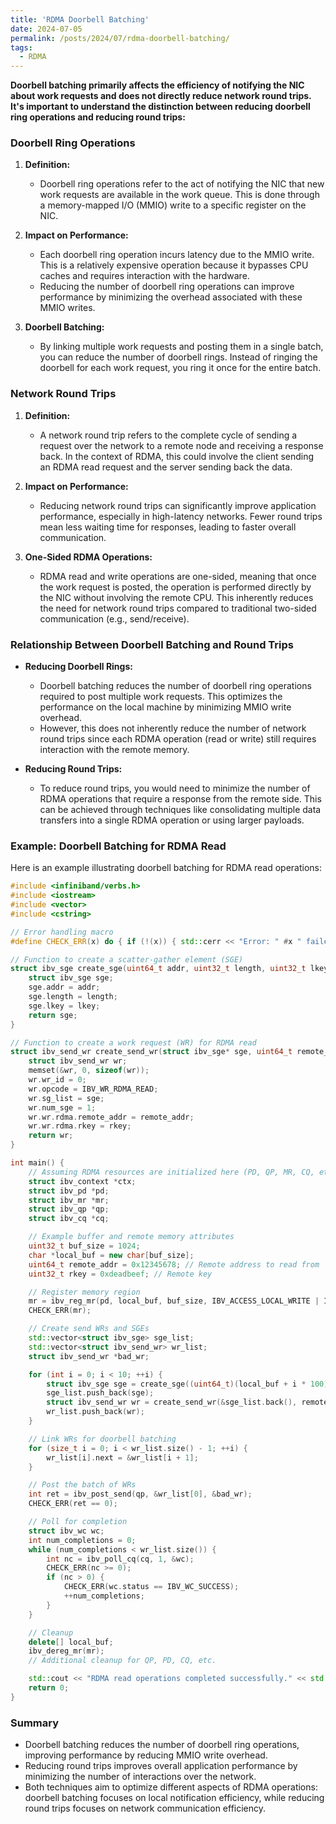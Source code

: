 ```yaml
---
title: 'RDMA Doorbell Batching'
date: 2024-07-05
permalink: /posts/2024/07/rdma-doorbell-batching/
tags:
  - RDMA
---
```


**Doorbell batching primarily affects the efficiency of notifying the NIC about work requests and does not directly reduce network round trips. It's important to understand the distinction between reducing doorbell ring operations and reducing round trips:**

### Doorbell Ring Operations

1. **Definition:**
   - Doorbell ring operations refer to the act of notifying the NIC that new work requests are available in the work queue. This is done through a memory-mapped I/O (MMIO) write to a specific register on the NIC.
   
2. **Impact on Performance:**
   - Each doorbell ring operation incurs latency due to the MMIO write. This is a relatively expensive operation because it bypasses CPU caches and requires interaction with the hardware.
   - Reducing the number of doorbell ring operations can improve performance by minimizing the overhead associated with these MMIO writes.
   
3. **Doorbell Batching:**
   - By linking multiple work requests and posting them in a single batch, you can reduce the number of doorbell rings. Instead of ringing the doorbell for each work request, you ring it once for the entire batch.

### Network Round Trips

1. **Definition:**
   - A network round trip refers to the complete cycle of sending a request over the network to a remote node and receiving a response back. In the context of RDMA, this could involve the client sending an RDMA read request and the server sending back the data.
   
2. **Impact on Performance:**
   - Reducing network round trips can significantly improve application performance, especially in high-latency networks. Fewer round trips mean less waiting time for responses, leading to faster overall communication.
   
3. **One-Sided RDMA Operations:**
   - RDMA read and write operations are one-sided, meaning that once the work request is posted, the operation is performed directly by the NIC without involving the remote CPU. This inherently reduces the need for network round trips compared to traditional two-sided communication (e.g., send/receive).

### Relationship Between Doorbell Batching and Round Trips

- **Reducing Doorbell Rings:**
   - Doorbell batching reduces the number of doorbell ring operations required to post multiple work requests. This optimizes the performance on the local machine by minimizing MMIO write overhead.
   - However, this does not inherently reduce the number of network round trips since each RDMA operation (read or write) still requires interaction with the remote memory.
   
- **Reducing Round Trips:**
   - To reduce round trips, you would need to minimize the number of RDMA operations that require a response from the remote side. This can be achieved through techniques like consolidating multiple data transfers into a single RDMA operation or using larger payloads.

### Example: Doorbell Batching for RDMA Read

Here is an example illustrating doorbell batching for RDMA read operations:

```cpp
#include <infiniband/verbs.h>
#include <iostream>
#include <vector>
#include <cstring>

// Error handling macro
#define CHECK_ERR(x) do { if (!(x)) { std::cerr << "Error: " #x " failed\n"; exit(EXIT_FAILURE); } } while (0)

// Function to create a scatter-gather element (SGE)
struct ibv_sge create_sge(uint64_t addr, uint32_t length, uint32_t lkey) {
    struct ibv_sge sge;
    sge.addr = addr;
    sge.length = length;
    sge.lkey = lkey;
    return sge;
}

// Function to create a work request (WR) for RDMA read
struct ibv_send_wr create_send_wr(struct ibv_sge* sge, uint64_t remote_addr, uint32_t rkey) {
    struct ibv_send_wr wr;
    memset(&wr, 0, sizeof(wr));
    wr.wr_id = 0;
    wr.opcode = IBV_WR_RDMA_READ;
    wr.sg_list = sge;
    wr.num_sge = 1;
    wr.wr.rdma.remote_addr = remote_addr;
    wr.wr.rdma.rkey = rkey;
    return wr;
}

int main() {
    // Assuming RDMA resources are initialized here (PD, QP, MR, CQ, etc.)
    struct ibv_context *ctx;
    struct ibv_pd *pd;
    struct ibv_mr *mr;
    struct ibv_qp *qp;
    struct ibv_cq *cq;

    // Example buffer and remote memory attributes
    uint32_t buf_size = 1024;
    char *local_buf = new char[buf_size];
    uint64_t remote_addr = 0x12345678; // Remote address to read from
    uint32_t rkey = 0xdeadbeef; // Remote key

    // Register memory region
    mr = ibv_reg_mr(pd, local_buf, buf_size, IBV_ACCESS_LOCAL_WRITE | IBV_ACCESS_REMOTE_READ);
    CHECK_ERR(mr);

    // Create send WRs and SGEs
    std::vector<struct ibv_sge> sge_list;
    std::vector<struct ibv_send_wr> wr_list;
    struct ibv_send_wr *bad_wr;

    for (int i = 0; i < 10; ++i) {
        struct ibv_sge sge = create_sge((uint64_t)(local_buf + i * 100), 100, mr->lkey);
        sge_list.push_back(sge);
        struct ibv_send_wr wr = create_send_wr(&sge_list.back(), remote_addr + i * 100, rkey);
        wr_list.push_back(wr);
    }

    // Link WRs for doorbell batching
    for (size_t i = 0; i < wr_list.size() - 1; ++i) {
        wr_list[i].next = &wr_list[i + 1];
    }

    // Post the batch of WRs
    int ret = ibv_post_send(qp, &wr_list[0], &bad_wr);
    CHECK_ERR(ret == 0);

    // Poll for completion
    struct ibv_wc wc;
    int num_completions = 0;
    while (num_completions < wr_list.size()) {
        int nc = ibv_poll_cq(cq, 1, &wc);
        CHECK_ERR(nc >= 0);
        if (nc > 0) {
            CHECK_ERR(wc.status == IBV_WC_SUCCESS);
            ++num_completions;
        }
    }

    // Cleanup
    delete[] local_buf;
    ibv_dereg_mr(mr);
    // Additional cleanup for QP, PD, CQ, etc.

    std::cout << "RDMA read operations completed successfully." << std::endl;
    return 0;
}
```

### Summary
- Doorbell batching reduces the number of doorbell ring operations, improving performance by reducing MMIO write overhead.
- Reducing round trips improves overall application performance by minimizing the number of interactions over the network.
- Both techniques aim to optimize different aspects of RDMA operations: doorbell batching focuses on local notification efficiency, while reducing round trips focuses on network communication efficiency.